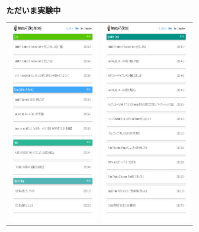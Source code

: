 ## ただいま実験中

<table>
  <tbody>
    <tr>
      <td>
        <a href="https://hmatsu47.github.io/create-readme/">
          <img src="https://github.com/hmatsu47/create-readme/blob/main/docs/blog.png" alt="blog" title="blog" width="490" height="540">
        </a>
      </td>
      <td>
        <a href="https://hmatsu47.github.io/create-readme/?route=slides">
          <img src="https://github.com/hmatsu47/create-readme/blob/main/docs/slides.png" alt="slides" title="slides" width="490" height="540">
        </a>
      </td>
    </tr>
  </tbody>
</table>
